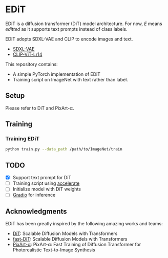 # EDiT

EDiT is a diffusion transformer (DiT) model architecture. For now, *E* means *editted* as it supports text prompts instead of class labels.

EDiT adopts SDXL-VAE and CLIP to encode images and text.

- [SDXL-VAE](https://huggingface.co/stabilityai/sdxl-vae)
- [CLIP-ViT-L/14](https://huggingface.co/openai/clip-vit-large-patch14)

This repository contains:

- A simple PyTorch implementation of EDiT
- Training script on ImageNet with text rather than label.

## Setup

Please refer to DiT and PixArt-α.

## Training

### Training EDiT

```bash
python train.py --data_path /path/to/ImageNet/train
```

## TODO

- [x] Support text prompt for DiT
- [ ] Training script using [accelerate](https://github.com/huggingface/accelerate)
- [ ] Initialize model with DiT weights
- [ ] [Gradio](https://www.gradio.app/) for inference

## Acknowledgments

EDiT has been greatly inspired by the following amazing works and teams:

- [DiT](https://github.com/facebookresearch/DiT): Scalable Diffusion Models with Transformers
- [fast-DiT](https://github.com/chuanyangjin/fast-DiT): Scalable Diffusion Models with Transformers
- [PixArt-α](https://github.com/PixArt-alpha/PixArt-alpha/): PixArt-α: Fast Training of Diffusion Transformer for Photorealistic Text-to-Image Synthesis
